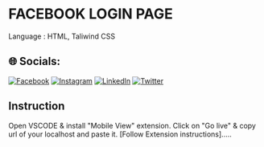 # FACEBOOK LOGIN PAGE 
Language : HTML, Taliwind CSS
## 🌐 Socials:
[![Facebook](https://img.shields.io/badge/Facebook-%231877F2.svg?logo=Facebook&logoColor=white)](https://www.facebook.com/profile.php?id=100074251248504) [![Instagram](https://img.shields.io/badge/Instagram-%23E4405F.svg?logo=Instagram&logoColor=white)](https://instagram.com/aindrik.in) [![LinkedIn](https://img.shields.io/badge/LinkedIn-%230077B5.svg?logo=linkedin&logoColor=white)](https://linkedin.com/in/aindriksarkar) [![Twitter](https://img.shields.io/badge/Twitter-%231DA1F2.svg?logo=Twitter&logoColor=white)](https://twitter.com/tw_aindrik) 
## Instruction
Open VSCODE & install "Mobile View" extension. Click on "Go live" & copy url of your localhost and paste it. [Follow Extension instructions].....




